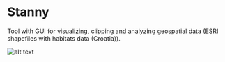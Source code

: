 # Stanny
 Tool with GUI for visualizing, clipping and analyzing geospatial data (ESRI shapefiles with habitats data (Croatia)).
 
 
 ![alt text](https://i.imgur.com/l30XxFq.png)
